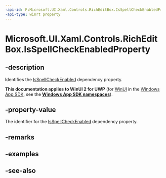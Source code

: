 ```yaml
---
-api-id: P:Microsoft.UI.Xaml.Controls.RichEditBox.IsSpellCheckEnabledProperty
-api-type: winrt property
---
```


<!-- Property syntax
public Windows.UI.Xaml.DependencyProperty IsSpellCheckEnabledProperty { get; }
-->

# Microsoft.UI.Xaml.Controls.RichEditBox.IsSpellCheckEnabledProperty

## -description
Identifies the [IsSpellCheckEnabled](richeditbox_isspellcheckenabled.md) dependency property.

**This documentation applies to WinUI 2 for UWP** (for [WinUI](/windows/apps/winui/winui3/) in the [Windows App SDK](/windows/apps/windows-app-sdk/), see the **[Windows App SDK namespaces](/windows/windows-app-sdk/api/winrt/)**).

## -property-value
The identifier for the [IsSpellCheckEnabled](richeditbox_isspellcheckenabled.md) dependency property.

## -remarks

## -examples

## -see-also

